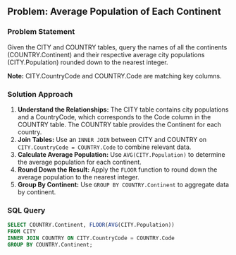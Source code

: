 ## Problem: Average Population of Each Continent

### Problem Statement
Given the CITY and COUNTRY tables, query the names of all the continents (COUNTRY.Continent) and their respective average city populations (CITY.Population) rounded down to the nearest integer.

**Note:** CITY.CountryCode and COUNTRY.Code are matching key columns.

### Solution Approach
1. **Understand the Relationships:** The CITY table contains city populations and a CountryCode, which corresponds to the Code column in the COUNTRY table. The COUNTRY table provides the Continent for each country.
2. **Join Tables:** Use an `INNER JOIN` between CITY and COUNTRY on `CITY.CountryCode = COUNTRY.Code` to combine relevant data.
3. **Calculate Average Population:** Use `AVG(CITY.Population)` to determine the average population for each continent.
4. **Round Down the Result:** Apply the `FLOOR` function to round down the average population to the nearest integer.
5. **Group By Continent:** Use `GROUP BY COUNTRY.Continent` to aggregate data by continent.

### SQL Query
```sql
SELECT COUNTRY.Continent, FLOOR(AVG(CITY.Population))
FROM CITY
INNER JOIN COUNTRY ON CITY.CountryCode = COUNTRY.Code
GROUP BY COUNTRY.Continent;
